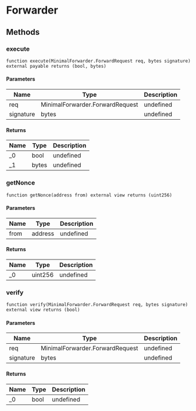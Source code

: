 # Forwarder









## Methods

### execute

```solidity
function execute(MinimalForwarder.ForwardRequest req, bytes signature) external payable returns (bool, bytes)
```





#### Parameters

| Name | Type | Description |
|---|---|---|
| req | MinimalForwarder.ForwardRequest | undefined
| signature | bytes | undefined

#### Returns

| Name | Type | Description |
|---|---|---|
| _0 | bool | undefined
| _1 | bytes | undefined

### getNonce

```solidity
function getNonce(address from) external view returns (uint256)
```





#### Parameters

| Name | Type | Description |
|---|---|---|
| from | address | undefined

#### Returns

| Name | Type | Description |
|---|---|---|
| _0 | uint256 | undefined

### verify

```solidity
function verify(MinimalForwarder.ForwardRequest req, bytes signature) external view returns (bool)
```





#### Parameters

| Name | Type | Description |
|---|---|---|
| req | MinimalForwarder.ForwardRequest | undefined
| signature | bytes | undefined

#### Returns

| Name | Type | Description |
|---|---|---|
| _0 | bool | undefined




